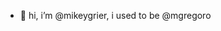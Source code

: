 - 👋 hi, i’m @mikeygrier, i used to be @mgregoro

<!---
mikeygrier/mikeygrier is a ✨ special ✨ repository because its `README.md` (this file) appears on your GitHub profile.
You can click the Preview link to take a look at your changes.
--->
